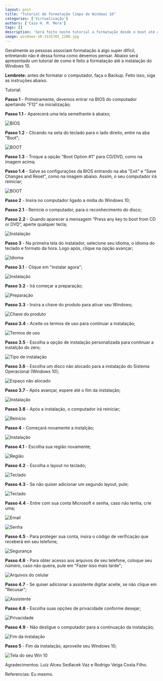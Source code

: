 ```yaml
---
layout: post
title: "Tutorial de formatação limpa do Windows 10"
categories: ['Virtualização']
authors: ['Caio H. M. Mera'] 
tags: []
description: 'Será feito neste tutorial a formatação desde o boot até a instalação do Windows 10.'
image: windows-10-1535765_1280.jpg
---
```


Geralmente as pessoas associam formatação à algo super difícil, entretando não é dessa forma como devemos pensar. Abaixo será apresentado um tutorial de como é feito a formatação até a instalação do Windows 10.


**Lembrete:** antes de formatar o computador, faça o Backup. Feito isso, siga as instruções abaixo.


Tutorial:


**Passo 1** - Primeiramente, devemos entrar na BIOS do computador apertando "F12" na inicialização;


**Passo 1.1** - Aparecerá uma tela semelhante à abaixo;


![BIOS](/42/images/post/bios2.jpg)


**Passo 1.2** - Clicando na seta do teclado para o lado direito, entre na aba "Boot";


![BOOT](/42/images/post/Bios1.jpg) 


**Passo 1.3** - Troque a opção "Boot Option #1" para CD/DVD, como na imagem acima;


**Passo 1.4** - Salve as configurações da BIOS entrando na aba "Exit" e "Save Changes and Reset", como na imagem abaixo. Assim, o seu computador irá reiniciar;


![BOOT](/42/images/post/bios3.jpg)
 

**Passo 2** - Insira no computador ligado a mídia do Windows 10;


**Passo 2.1** - Reinicie o computador, para o reconhecimento do disco;


**Passo 2.2** - Quando aparecer a mensagem “Press any key to boot from CD or DVD”, aperte qualquer tecla;


![Instalação](/42/images/post/enter.jpg)


**Passo 3** - Na primeira tela do instalador, selecione seu idioma, o idioma do teclado e formato da hora. Logo após, clique na opção avançar;


![Idioma](/42/images/post/idioma.jpg)


**Passo 3.1** - Clique em "instalar agora";


![Instalação](/42/images/post/instalar.jpg)


**Passo 3.2** - Irá começar a preparação;


![Preparação](/42/images/post/preparando.jpg)


**Passo 3.3** - Insira a chave do produto para ativar seu Windows;


![Chave do produto](/42/images/post/key.jpg)


**Passo 3.4** - Aceite os termos de uso para continuar a instalação;


![Termos de uso](/42/images/post/termos.jpg)


**Passo 3.5** - Escolha a opção de instalação personalizada para continuar a instalção do zero;


![Tipo de instalação](/42/images/post/perso.jpg)


**Passo 3.6** - Escolha um disco não alocado para a instalação do Sistema Operacional (Windows 10);


![Espaço não alocado](/42/images/post/hd.jpg)


**Passo 3.7** - Após avançar, espere até o fim da instalação;


![Instalação](/42/images/post/esperar.jpg)


**Passo 3.8** - Após a instalação, o computador irá reiniciar;


![Reinício](/42/images/post/reiniciar.jpg)


**Passo 4** - Começará novamente a instalção;


![Instalação](/42/images/post/comecou.jpg)


**Passo 4.1** - Escolha sua região novamente;


![Região](/42/images/post/regiao.jpg)


**Passo 4.2** - Escolha o layout no teclado;


![Teclado](/42/images/post/teclado.jpg)


**Passo 4.3** - Se não quiser adicionar um segundo layout, pule;


![Teclado](/42/images/post/teclado2.jpg)


**Passo 4.4** - Entre com sua conta Microsoft e senha, caso não tenha, crie uma;


![Email](/42/images/post/email.jpg)


![Senha](/42/images/post/senha.jpg)


**Passo 4.5** - Para proteger sua conta, insira o código de verificação que receberá em seu telefone;


![Segurança](/42/images/post/segurança.jpg)


**Passo 4.6** - Para obter acesso aos arquivos de seu telefone, coloque seu número, caso não queira, pule em "Fazer isso mais tarde";


![Arquivos do celular](/42/images/post/celular.jpg)


**Passo 4.7** - Se quiser adicionar a assistente digitar aceite, se não clique em "Recusar";


![Assistente](/42/images/post/assistente.jpg)


**Passo 4.8** - Escolha suas opções de privacidade conforme desejar;


![Privacidade](/42/images/post/privacidade.jpg)


**Passo 4.9** - Não desligue o computador para a continuação da instalação;


![Fim da instalação](/42/images/post/esperar2.jpg)


**Passo 5** - Fim da instalação, aproveite seu Windows 10;


![Tela do seu Win 10](/42/images/post/telainicial.jpg)







Agradecimentos: Luiz Alceu Sedlacek Vaz e Rodrigo Veiga Costa Filho.

Referencias: Eu mesmo.












